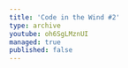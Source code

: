 ```yaml
---
title: 'Code in the Wind #2'
type: archive
youtube: oh6SgLMznUI
managed: true
published: false
---
```


